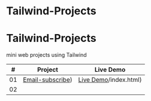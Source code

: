 # Tailwind-Projects
# Tailwind-Projects
mini web projects using Tailwind

|  #  | Project                                                                                                    | Live Demo                                                   |
| :-: | ---------------------------------------------------------------------------------------------------------- | -----------------------------------------------
| 01  |       [Email-subscribe](https://github.com/slimanesedrati/Tailwind-Projects/tree/main/mini%20Projects/email-subscribe))       | [Live Demo](https://slimanesedrati.github.io/Tailwind-Projects/mini%20Projects/email-subscribe/)/index.html)  |
| 02  |

